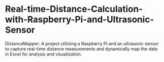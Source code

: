 # Real-time-Distance-Calculation-with-Raspberry-Pi-and-Ultrasonic-Sensor
DistanceMapper: A project utilizing a Raspberry Pi and an ultrasonic sensor to capture real-time distance measurements and dynamically map the data in Excel for analysis and visualization.
